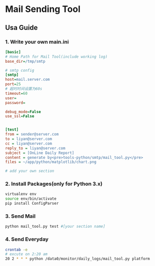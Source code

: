 # Mail Sending Tool

## Usa Guide

### 1. Write your own main.ini

```ini
[basic]
# Home Path for Mail Tool(include working log)
base_dir=/tmp/smtp

# smtp config
[smtp]
host=mail.server.com
port=25
# 超时时间设置为60s
timeout=60
user=
password=

debug_mode=False
use_ssl=False


[test]
from = sender@server.com
to = liyan@server.com
cc = liyan@server.com
reply_to = liyan@server.com
subject = [OnLine Daily Report]
content = generate by<pre>tools-python/smtp/mail_tool.py</pre>
files = ~/app/python/matplotlib/chart.png

# add your own section
```

### 2. Install Packages(only for Python 3.x)

```bash
virtualenv env
source env/bin/activate
pip install ConfigParser
```

### 3. Send Mail

```bash
python mail_tool.py test #[your section name]
```

### 4. Send Everyday

```bash
crontab -e
# excute on 2:20 am
20 2 * * * python /data0/monitor/daily_logs/mail_tool.py platform
```
